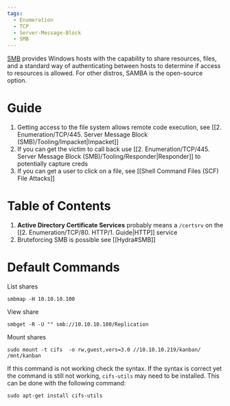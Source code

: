 ```yaml
---
tags:
  - Enumeration
  - TCP
  - Server-Message-Block
  - SMB
---
```

[SMB](https://learn.microsoft.com/en-us/openspecs/windows_protocols/ms-smb2/4287490c-602c-41c0-a23e-140a1f137832) provides Windows hosts with the capability to share resources, files, and a standard way of authenticating between hosts to determine if access to resources is allowed. For other distros, SAMBA is the open-source option.

# Guide

1. Getting access to the file system allows remote code execution, see [[2. Enumeration/TCP/445. Server Message Block (SMB)/Tooling/Impacket|Impacket]]
2. If you can get the victim to call back use [[2. Enumeration/TCP/445. Server Message Block (SMB)/Tooling/Responder|Responder]] to potentially capture creds
3. If you can get a user to click on a file, see [[Shell Command Files (SCF) File Attacks]]

# Table of Contents

1. **Active Directory Certificate Services** probably means a `/certsrv` on the [[2. Enumeration/TCP/80. HTTP/1. Guide|HTTP]] service
2. Bruteforcing SMB is possible see [[Hydra#SMB]]
# Default Commands 

List shares

```
smbmap -H 10.10.10.100
```

View share 

```
smbget -R -U "" smb://10.10.10.100/Replication
```

Mount shares 

```
sudo mount -t cifs  -o rw,guest,vers=3.0 //10.10.10.219/kanban/ /mnt/kanban
```

If this command is not working check the syntax. If the syntax is correct yet the command is still not working, `cifs-utils` may need to be installed. This can be done with the following command:

```shell-session
sudo apt-get install cifs-utils
```